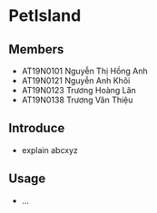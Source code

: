 # PetIsland
## Members
- AT19N0101 Nguyễn Thị Hồng Anh
- AT19N0121 Nguyễn Anh Khôi
- AT19N0123 Trương Hoàng Lân 
- AT19N0138 Trương Văn Thiệu
## Introduce
- explain abcxyz
## Usage
- ...
